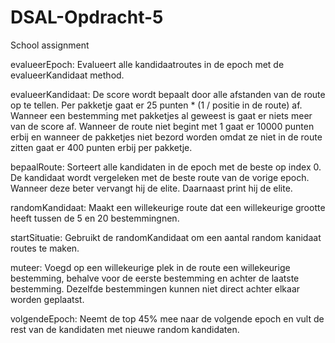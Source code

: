 # DSAL-Opdracht-5
School assignment

evalueerEpoch:
Evalueert alle kandidaatroutes in de epoch met de evalueerKandidaat method.


evalueerKandidaat:
De score wordt bepaalt door alle afstanden van de route op te tellen. Per pakketje gaat er 25 punten * (1 / positie in de route) af. Wanneer een bestemming met pakketjes al geweest is gaat er niets meer van de score af. Wanneer de route niet begint met 1 gaat er 10000 punten erbij en wanneer de pakketjes niet bezord worden omdat ze niet in de route zitten gaat er 400 punten erbij per pakketje.


bepaalRoute:
Sorteert alle kandidaten in de epoch met de beste op index 0. De kandidaat wordt vergeleken met de beste route van de vorige epoch. Wanneer deze beter vervangt hij de elite. Daarnaast print hij de elite.


randomKandidaat:
Maakt een willekeurige route dat een willekeurige grootte heeft tussen de 5 en 20 bestemmingnen.


startSituatie:
Gebruikt de randomKandidaat om een aantal random kanidaat routes te maken. 


muteer:
Voegd op een willekeurige plek in de route een willekeurige bestemming, behalve voor de eerste bestemming en achter de laatste bestemming. Dezelfde bestemmingen kunnen niet direct achter elkaar worden geplaatst.

volgendeEpoch:
Neemt de top 45% mee naar de volgende epoch en vult de rest van de kandidaten met nieuwe random kandidaten.


